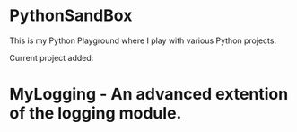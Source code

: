 # PythonSandBox


This is my Python Playground where I play with various Python projects.

Current project added:
# MyLogging - An advanced extention of the logging module.

